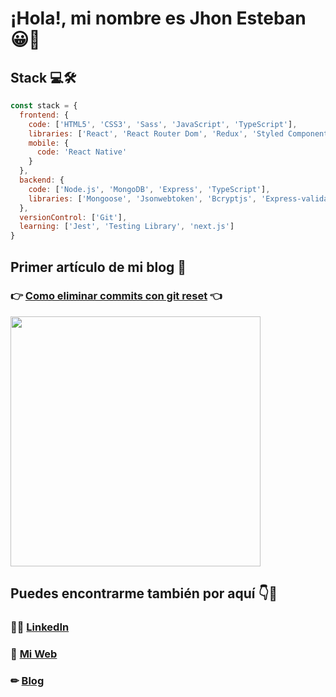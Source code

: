 # ¡Hola!, mi nombre es Jhon Esteban 😀👋



## Stack 💻🛠

```javascript
const stack = {
  frontend: {
    code: ['HTML5', 'CSS3', 'Sass', 'JavaScript', 'TypeScript'],
    libraries: ['React', 'React Router Dom', 'Redux', 'Styled Components'],
    mobile: { 
      code: 'React Native'
    }
  },
  backend: {
    code: ['Node.js', 'MongoDB', 'Express', 'TypeScript'],
    libraries: ['Mongoose', 'Jsonwebtoken', 'Bcryptjs', 'Express-validator'],
  },
  versionControl: ['Git'],
  learning: ['Jest', 'Testing Library', 'next.js']
}
```


## Primer artículo de mi blog 📕
### 👉 [Como eliminar commits con git reset](https://dev.to/jhonesteban/como-eliminar-commits-con-git-reset-l7d) 👈

<a href="https://dev.to/jhonesteban/como-eliminar-commits-con-git-reset-l7d" target='_blank' rel='noreferrer'>
  <img src="https://i.imgur.com/doMMsMW.png" width="400"/>
</a>

## Puedes encontrarme también por aquí 👇🤖

### 🙋‍♂️ [LinkedIn](https://www.linkedin.com/in/jhon-esteban-herrera) 
### 💼 [Mi Web](https://jhon-esteban-herrera.vercel.app/#/about-me) 
### ✏ [Blog](https://dev.to/jhonesteban) 



<!--
**JhonEsteban/JhonEsteban** is a ✨ _special_ ✨ repository because its `README.md` (this file) appears on your GitHub profile.

Here are some ideas to get you started:

- 🔭 I’m currently working on ...
- 🌱 I’m currently learning ...
- 👯 I’m looking to collaborate on ...
- 🤔 I’m looking for help with ...
- 💬 Ask me about ...
- 📫 How to reach me: ...
- 😄 Pronouns: ...
- ⚡ Fun fact: ...
-->
